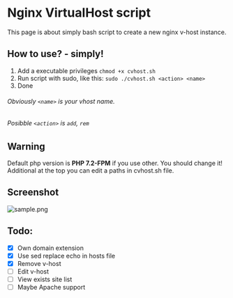 # Nginx VirtualHost script
This page is about simply bash script to create a new nginx v-host instance.<br>

## How to use? - simply!
1. Add a executable privileges `chmod +x cvhost.sh`
2. Run script with sudo, like this:
`sudo ./cvhost.sh <action> <name>`
3. Done

###### Obviously `<name>` is your vhost name. ######
###### Posibble `<action>` is `add`, `rem` ######

## Warning
Default php version is **PHP 7.2-FPM** if you use other. You should change it!<br>
Additional at the top you can edit a paths in cvhost.sh file.

## Screenshot
![sample.png](https://github.com/r0v/Nginx-vHost/blob/master/sample.png)

## Todo:
- [X] Own domain extension
- [X] Use sed replace echo in hosts file
- [X] Remove v-host
- [ ] Edit v-host
- [ ] View exists site list
- [ ] Maybe Apache support